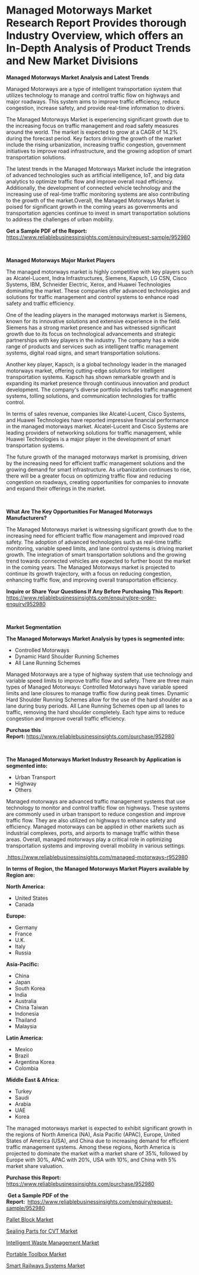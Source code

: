 <p><h1>Managed Motorways Market Research Report Provides thorough Industry Overview, which offers an In-Depth Analysis of Product Trends and New Market Divisions</h1></p><p><strong>Managed Motorways Market Analysis and Latest Trends</strong></p>
<p><p>Managed Motorways are a type of intelligent transportation system that utilizes technology to manage and control traffic flow on highways and major roadways. This system aims to improve traffic efficiency, reduce congestion, increase safety, and provide real-time information to drivers.</p><p>The Managed Motorways Market is experiencing significant growth due to the increasing focus on traffic management and road safety measures around the world. The market is expected to grow at a CAGR of 14.2% during the forecast period. Key factors driving the growth of the market include the rising urbanization, increasing traffic congestion, government initiatives to improve road infrastructure, and the growing adoption of smart transportation solutions.</p><p>The latest trends in the Managed Motorways Market include the integration of advanced technologies such as artificial intelligence, IoT, and big data analytics to optimize traffic flow and improve overall road efficiency. Additionally, the development of connected vehicle technology and the increasing use of real-time traffic monitoring systems are also contributing to the growth of the market.Overall, the Managed Motorways Market is poised for significant growth in the coming years as governments and transportation agencies continue to invest in smart transportation solutions to address the challenges of urban mobility.</p></p>
<p><strong>Get a Sample PDF of the Report:&nbsp;</strong> <a href="https://www.reliablebusinessinsights.com/enquiry/request-sample/952980">https://www.reliablebusinessinsights.com/enquiry/request-sample/952980</a></p>
<p>&nbsp;</p>
<p><strong>Managed Motorways Major Market Players</strong></p>
<p><p>The managed motorways market is highly competitive with key players such as Alcatel-Lucent, Indra Infrastructures, Siemens, Kapsch, LG CSN, Cisco Systems, IBM, Schneider Electric, Xerox, and Huawei Technologies dominating the market. These companies offer advanced technologies and solutions for traffic management and control systems to enhance road safety and traffic efficiency.</p><p>One of the leading players in the managed motorways market is Siemens, known for its innovative solutions and extensive experience in the field. Siemens has a strong market presence and has witnessed significant growth due to its focus on technological advancements and strategic partnerships with key players in the industry. The company has a wide range of products and services such as intelligent traffic management systems, digital road signs, and smart transportation solutions.</p><p>Another key player, Kapsch, is a global technology leader in the managed motorways market, offering cutting-edge solutions for intelligent transportation systems. Kapsch has shown remarkable growth and is expanding its market presence through continuous innovation and product development. The company's diverse portfolio includes traffic management systems, tolling solutions, and communication technologies for traffic control.</p><p>In terms of sales revenue, companies like Alcatel-Lucent, Cisco Systems, and Huawei Technologies have reported impressive financial performance in the managed motorways market. Alcatel-Lucent and Cisco Systems are leading providers of networking solutions for traffic management, while Huawei Technologies is a major player in the development of smart transportation systems.</p><p>The future growth of the managed motorways market is promising, driven by the increasing need for efficient traffic management solutions and the growing demand for smart infrastructure. As urbanization continues to rise, there will be a greater focus on optimizing traffic flow and reducing congestion on roadways, creating opportunities for companies to innovate and expand their offerings in the market.</p></p>
<p>&nbsp;</p>
<p><strong>What Are The Key Opportunities For Managed Motorways Manufacturers?</strong></p>
<p><p>The Managed Motorways market is witnessing significant growth due to the increasing need for efficient traffic flow management and improved road safety. The adoption of advanced technologies such as real-time traffic monitoring, variable speed limits, and lane control systems is driving market growth. The integration of smart transportation solutions and the growing trend towards connected vehicles are expected to further boost the market in the coming years. The Managed Motorways market is projected to continue its growth trajectory, with a focus on reducing congestion, enhancing traffic flow, and improving overall transportation efficiency.</p></p>
<p><strong>Inquire or Share Your Questions If Any Before Purchasing This Report:</strong> <a href="https://www.reliablebusinessinsights.com/enquiry/pre-order-enquiry/952980">https://www.reliablebusinessinsights.com/enquiry/pre-order-enquiry/952980</a></p>
<p>&nbsp;</p>
<p><strong>Market Segmentation</strong></p>
<p><strong>The Managed Motorways Market Analysis by types is segmented into:</strong></p>
<p><ul><li>Controlled Motorways</li><li>Dynamic Hard Shoulder Running Schemes</li><li>All Lane Running Schemes</li></ul></p>
<p><p>Managed Motorways are a type of highway system that use technology and variable speed limits to improve traffic flow and safety. There are three main types of Managed Motorways: Controlled Motorways have variable speed limits and lane closures to manage traffic flow during peak times. Dynamic Hard Shoulder Running Schemes allow for the use of the hard shoulder as a lane during busy periods. All Lane Running Schemes open up all lanes to traffic, removing the hard shoulder completely. Each type aims to reduce congestion and improve overall traffic efficiency.</p></p>
<p><strong>Purchase this Report:&nbsp;</strong><a href="https://www.reliablebusinessinsights.com/purchase/952980">https://www.reliablebusinessinsights.com/purchase/952980</a></p>
<p>&nbsp;</p>
<p><strong>The Managed Motorways Market Industry Research by Application is segmented into:</strong></p>
<p><ul><li>Urban Transport</li><li>Highway</li><li>Others</li></ul></p>
<p><p>Managed motorways are advanced traffic management systems that use technology to monitor and control traffic flow on highways. These systems are commonly used in urban transport to reduce congestion and improve traffic flow. They are also utilized on highways to enhance safety and efficiency. Managed motorways can be applied in other markets such as industrial complexes, ports, and airports to manage traffic within these areas. Overall, managed motorways play a critical role in optimizing transportation systems and improving overall mobility in various settings.</p></p>
<p><a href="https://www.reliablebusinessinsights.com/managed-motorways-r952980">&nbsp;https://www.reliablebusinessinsights.com/managed-motorways-r952980</a></p>
<p><strong>In terms of Region, the Managed Motorways Market Players available by Region are:</strong></p>
<p>
    <p> <strong> North America: </strong>
        <ul>
            <li>United States</li>
            <li>Canada</li>
        </ul>
        </p> 
    <p> <strong> Europe: </strong>
        <ul>
            <li>Germany</li>
            <li>France</li>
            <li>U.K.</li>
            <li>Italy</li>
            <li>Russia</li>
        </ul>
        </p> 
    <p> <strong> Asia-Pacific: </strong>
        <ul>
            <li>China</li>
            <li>Japan</li>
            <li>South Korea</li>
            <li>India</li>
            <li>Australia</li>
            <li>China Taiwan</li>
            <li>Indonesia</li>
            <li>Thailand</li>
            <li>Malaysia</li>
        </ul>
        </p> 
    <p> <strong> Latin America: </strong>
        <ul>
            <li>Mexico</li>
            <li>Brazil</li>
            <li>Argentina Korea</li>
            <li>Colombia</li>
        </ul>
        </p> 
    <p> <strong> Middle East & Africa: </strong>
        <ul>
            <li>Turkey</li>
            <li>Saudi</li>
            <li>Arabia</li>
            <li>UAE</li>
            <li>Korea</li>
        </ul>
    </p>
    </p>
<p><p>The managed motorways market is expected to exhibit significant growth in the regions of North America (NA), Asia Pacific (APAC), Europe, United States of America (USA), and China due to increasing demand for efficient traffic management systems. Among these regions, North America is projected to dominate the market with a market share of 35%, followed by Europe with 30%, APAC with 20%, USA with 10%, and China with 5% market share valuation.</p></p>
<p><strong>Purchase this Report: </strong><a href="https://www.reliablebusinessinsights.com/purchase/952980">https://www.reliablebusinessinsights.com/purchase/952980</a></p>
<p>&nbsp;<strong>Get a Sample PDF of the Report:&nbsp;&nbsp;</strong><a href="https://www.reliablebusinessinsights.com/enquiry/request-sample/952980">https://www.reliablebusinessinsights.com/enquiry/request-sample/952980</a></p>
<p><strong></strong></p>
<p><p><a href="https://www.linkedin.com/pulse/pallet-block-market-size-segmentation-trends-growth-analysis-nsixe?trackingId=WozbS0DmRlK3kdpriiyuOg%3D%3D">Pallet Block Market</a></p><p><a href="https://www.linkedin.com/pulse/sealing-parts-cvt-market-outlook-complete-industry-analysis-4c4ve?trackingId=c1IQF7CXQ76hmtOLjnOShw%3D%3D">Sealing Parts for CVT Market</a></p><p><a href="https://github.com/Angelnienowdseej3e45z3p8c/Market-Research-Report-List-3/blob/main/intelligent-waste-management-market.md">Intelligent Waste Management Market</a></p><p><a href="https://medium.com/@pinkierau13/future-trends-in-global-portable-toolbox-market-market-insights-and-analysis-from-2024-to-2031-in-3853649c936a">Portable Toolbox Market</a></p><p><a href="https://github.com/brentleyjimmiealvaradoz4l1rea/Market-Research-Report-List-3/blob/main/smart-railways-systems-market.md">Smart Railways Systems Market</a></p></p>